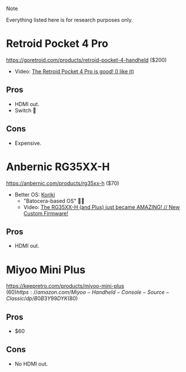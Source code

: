 > [!NOTE]
> Everything listed here is for research purposes only.

# Retroid Pocket 4 Pro

https://goretroid.com/products/retroid-pocket-4-handheld ($200)

- Video: [The Retroid Pocket 4 Pro is good! (I like it)](https://youtu.be/IgwtAxk3DsY)

## Pros

- HDMI out.
- Switch 🤫

## Cons

- Expensive.

# Anbernic RG35XX-H

https://anbernic.com/products/rg35xx-h ($70)

- Better OS: [Koriki](https://github.com/rg35xx-cfw/rg35xx-cfw.github.io)
  - "Batocera-based OS" 🤷‍♂️
  - Video: [The RG35XX-H (and Plus) just became AMAZING! // New Custom Firmware!](https://youtu.be/Lm5W3Y1Ud4o)

## Pros

- HDMI out.

# Miyoo Mini Plus

https://keepretro.com/products/miyoo-mini-plus ($60)
https://amazon.com/Miyoo-Handheld-Console-Source-Classic/dp/B0B3Y99DYK ($80)

## Pros

- $60

## Cons

- No HDMI out.
